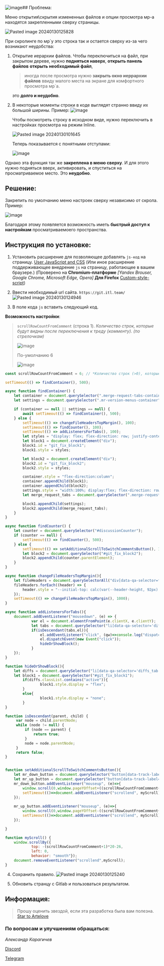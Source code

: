 ![image](https://github.com/Artelove/gitlab-fix-merge-settings-menu/assets/66765809/a7256948-29b7-4f76-ad39-b4c2afc681b9)## Проблема:

Меню открытия\\скрытия измененных файлов и опции просмотра мр-а находятся закрепленными сверху страницы.

![Pasted image 20240130125828](https://github.com/Artelove/gitlab-fix-merge-settings-menu/assets/66765809/4bfd6e19-c8e6-42f6-a309-7cf7e0daf7a3)

При скролинге по мр\`у это строка так и остается сверху из-за чего возникают неудобства:

1. Открытие иерархии файлов. Чтобы переключиться на файл, при закрытом дереве, нужно **подняться наверх**, **открыть панель файлов** **открыть необходимый файл**,
   > иногда после просмотра нужно **закрыть окно иеррархии файлов** ввиду малого места на экране для комфортного просмотра мр\`а.
   
   это **долго и неудобно**.
2. В некоторые моменты строки в коде выглядят странно ввиду их большой ширины.
   Пример: ![image](https://github.com/Artelove/gitlab-fix-merge-settings-menu/assets/66765809/6afc4cfd-379a-4f10-b214-a31a5290f79e)

    Чтобы посмотреть строку в исходном виде, нужно переключить в настройках просмотра на режим Inline.

    ![Pasted image 20240130101645](https://github.com/Artelove/gitlab-fix-merge-settings-menu/assets/66765809/434b7cb4-6ff3-41f7-8b72-462ad0d7af97)

    Теперь показывается с понятными отступами:

    ![image](https://github.com/Artelove/gitlab-fix-merge-settings-menu/assets/66765809/d9f39e5d-7334-42f1-ac05-52415d4e8b0a)


Однако эта функция так же **закреплена в меню сверху**. И для этого нужно подняться вверх, активировать, и спуститься на просматриваемое место. Это **неудобно**.

## Решение:

Закрепить по умолчанию меню настроек сверху независимо от скрола.
Пример:

![image](https://github.com/Artelove/gitlab-fix-merge-settings-menu/assets/66765809/61c3d639-9d8a-4fcb-93bb-70ac60b7aa6b)

Благодаря этому появляется возможность иметь **быстрый доступ к настройкам** просматриваемоего пространства.

## Инструкция по установке:

1.  Установить расширение для позволяющее добавлять `js-код` на страницу. [User JavaScript and CSS](https://chromewebstore.google.com/detail/nbhcbdghjpllgmfilhnhkllmkecfmpld) (Или иное расширение поддерживающее внедрение `js` на страницу, работающее в вашем браузере.) (Проверено на **Chromium-платформе** _[Yandex Brouser, Google Chrome, Microsoft Edge, Opera]_ **Для Firefox** [Custom-style-script](https://addons.mozilla.org/en-US/firefox/addon/custom-style-script/))
2.  Ввести необходимый url сайта. `https://git.itl.team/`
    ![Pasted image 20240130124946](https://github.com/Artelove/gitlab-fix-merge-settings-menu/assets/66765809/eafbd02b-d80b-48a9-843c-40e82893b23c)

3.  В поле кода `js` вставить следующий код.

**Возможность настройки**:
> `scrollRowCountFromComment` (строка 1). *Количество строк, которые будут видны после переключения к треду (комменту). (по стрелочкам)*
> 
> ![image](https://github.com/Artelove/gitlab-fix-merge-settings-menu/assets/66765809/e140b80c-0b8f-4886-8429-97e54b2bccbc)
>
> По-умолчанию 6 
>
>![image](https://github.com/Artelove/gitlab-fix-merge-settings-menu/assets/66765809/a0a1dbae-0c8e-4fa6-b222-3ed3b748feb6)

```js
const scrollRowCountFromComment = 6; // *Количество строк (>0), которые будут видны после переключения к треду (комменту). (по стрелочкам)*

setTimeout(() => findContainer(), 500);

async function findContainer() {
	let container = document.querySelector(".merge-request-tabs-container");
	let settings = document.querySelector(".mr-version-menus-container");

	if (container == null || settings == null) {
		await setTimeout(() => findContainer(), 500);
	} else {
		setTimeout(() => changeFileHeadersTopMargin(), 100);
		setTimeout(() => findCounter(), 100);
		setTimeout(() => addListenersForTabs(), 100);
		let styles = "display: flex; flex-direction: row; justify-content: space-between;";
		let block1 = document.createElement("div");
		block1.id = "git_fix_block1";
		block1.style = styles;

		let block2 = document.createElement("div");
		block2.id = "git_fix_block2";
		block2.style = styles;

		container.style = "flex-direction:column";
		container.appendChild(block1);
		container.appendChild(block2);
		settings.style = "width:100%; display:flex; flex-direction: row; align-items: center; line-height: 10px;";
		let merge_request_tabs = document.querySelector(".merge-request-tabs");

		block1.appendChild(settings);
		block2.appendChild(merge_request_tabs);
	}
}

async function findCounter() {
	let counter = document.querySelector("#discussionCounter");
	if (counter == null) {
		setTimeout(() => findCounter(), 500);
	} else {
		setTimeout(() => setAdditionalScrollToSwitchCommentsButton(), 100);
		let block2 = document.querySelector("#git_fix_block2");
		block2.appendChild(counter.parentElement);
	}
}

async function changeFileHeadersTopMargin(){
	let fileHeaders = document.querySelectorAll("div[data-qa-selector=file_title_container]");
	fileHeaders.forEach((header) => {
		header.style = "--initial-top: calc(var(--header-height, 92px) + 48px);"
	});
	setTimeout(() => changeFileHeadersTopMargin(), 1000);
}

async function addListenersForTabs(){
	document.addEventListener("mousedown", (e) => {
			var el = document.elementFromPoint(e.clientX, e.clientY);
			let tabs = document.querySelector("li[data-qa-selector='diffs_tab'").parentNode;
			if(isDescendant(tabs,el)){
				el.addEventListener("click", (qw)=>console.log("dispatchEvent click"));
				el.dispatchEvent(new Event("click"));
				hideOrShowBlock();
			}
	});
}

function hideOrShowBlock(){
	let diffs = document.querySelector("li[data-qa-selector='diffs_tab'");
	let block1 = document.querySelector("#git_fix_block1");
		if(diffs.classList.contains("active")){
				block1.style.display = "flex";
		}
		else{
				block1.style.display = "none";
		}
}

function isDescendant(parent, child) {
     var node = child.parentNode;
     while (node != null) {
         if (node == parent) {
             return true;
         }
         node = node.parentNode;
     }
     return false;
}


function setAdditionalScrollToSwitchCommentsButton(){
	let mr_down_button = document.querySelector("button[data-track-label=mr_next_unresolved_thread]");
	let mr_up_button = document.querySelector("button[data-track-label=mr_previous_unresolved_thread]");
	mr_down_button.addEventListener("mouseup", (e)=>{
		window.scroll(0,window.pageYOffset+((scrollRowCountFromComment+1)*20+26));
		setTimeout(()=>document.addEventListener("scrollend", myScroll),200);
	});
	
	mr_up_button.addEventListener("mouseup", (e)=>{
		window.scroll(0,window.pageYOffset-((scrollRowCountFromComment+1)*20+26));
		setTimeout(()=>document.addEventListener("scrollend", myScroll),200);
	});

}

function myScroll() {
	window.scrollBy({	
			top: -(scrollRowCountFromComment+1)*20-26,
			left: 0,
			behavior: "smooth"});
	document.removeEventListener("scrollend",myScroll);
}
```

4. Сохранить правило.
   ![Pasted image 20240130125240](https://github.com/Artelove/gitlab-fix-merge-settings-menu/assets/66765809/a05a98f8-d000-41e0-8b6a-3bd380ac7752)

5. Обновить странцу с Gitlab и пользоваться результатом.

## Информация:

> Прошу оценить звездой, если эта разработка была вам полезна. <a class="github-button" href="https://github.com/Artelove/gitlab-fix-merge-settings-menu" data-color-scheme="no-preference: light; light: light_high_contrast; dark: light;" data-icon="octicon-star" data-size="large" data-show-count="true" aria-label="Star Artelove/gitlab-fix-merge-settings-menu on GitHub">Star to Artelove</a>

### По вопросам и улучшениям обращаться:

_Александр Карагичев_

[Discord](https://discordapp.com/users/264400114141888512)

[Telegram](https://t.me/arteevil)
